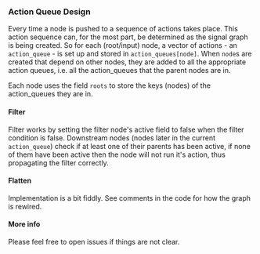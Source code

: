 ### Action Queue Design

Every time a node is pushed to a sequence of actions takes place. This action sequence can, for the most part, be determined as the signal graph is being created. So for each (root/input) node, a vector of actions - an `action_queue` - is set up and stored in `action_queues[node]`. When `node`s are created that depend on other nodes, they are added to all the appropriate action queues, i.e. all the action_queues that the parent nodes are in.

Each node uses the field `roots` to store the keys (nodes) of the action_queues they are in.

#### Filter

Filter works by setting the filter node's active field to false when the filter condition is false. Downstream nodes (nodes later in the current `action_queue`) check if at least one of their parents has been active, if none of them have been active then the node will not run it's action, thus propagating the filter correctly.

#### Flatten

Implementation is a bit fiddly. See comments in the code for how the graph is rewired.

#### More info

Please feel free to open issues if things are not clear.
